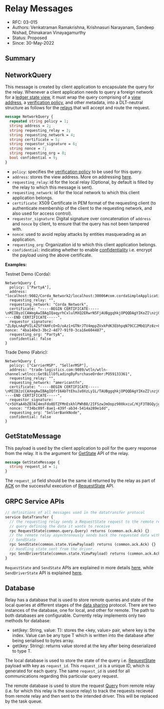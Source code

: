 <!--
 Copyright IBM Corp. All Rights Reserved.

 SPDX-License-Identifier: CC-BY-4.0
 -->
# Relay Messages

- RFC: 03-015
- Authors: Venkatraman Ramakrishna, Krishnasuri Narayanam, Sandeep Nishad, Dhinakaran Vinayagamurthy
- Status: Proposed
- Since: 30-May-2022

## Summary


## NetworkQuery

This message is created by client application to encapsulate the query for the relay.
Whenever a client application needs to query a foreign network for a [ledger state view](../../models/ledger/views.md), it must wrap the query comprising of a [view address](../views/addressing.md), a [verification policy](../policies/proof-verification.md), and other metadata, into a DLT-neutral structure as follows for the [relays](../../models/infrastructure/relay.md) that will accept and route the request.

```protobuf
message NetworkQuery {
  repeated string policy = 1;
  string address = 2;
  string requesting_relay = 3;
  string requesting_network = 4;
  string certificate = 5;
  string requestor_signature = 6;
  string nonce = 7;
  string requesting_org = 8;
  bool confidential = 9;
}
```

* `policy`: specifies the [verification policy](../policies/proof-verification.md) to be used for this query.
* `address`: stores the view address. More on addressing [here](../views/addressing.md).
* `requesting_relay`: id for the local relay (Optional, by default is filled by the relay to which this message is sent). 
* `requesting_network`: id for the local network to which this client application belongs.
* `certificate`: X509 Certificate in PEM format of the requesting client (to authenticate membership of the client to the requesting network, and also used for access control).
* `requestor_signature`: Digital signature over concatenation of `address` and `nonce` by client, to ensure that the query has not been tampered with.
* `nonce`: used to avoid replay attacks by entities masquerading as an application.
* `requesting_org`: Organization id to which this client application belongs.
* `confidential`: indicating whether to enable [confidentiality](../../models/security/confidentiality.md) i.e. encrypt the payload using the above certificate.

**Examples:**

Testnet Demo (Corda):
```
NetworkQuery {
  policy: ["PartyA"],
  address: "localhost:9082/Corda_Network2/localhost:30006#com.cordaSimpleApplication.flow.GetStateByKey:H",
  requesting_relay: "",
  requesting_network: "Corda_Network",
  certificate: "-----BEGIN CERTIFICATE-----\nMIIByzCCAWegAwIBAgIQaqyrhCxlulMXQ2ERwrN5FjAUBggqhkjOPQQDAgYIKoZI\nzj0DAQcwLzELMAkGA1UEBhMCR0IxDzANBgNVBAcMBkxvbmRvbjEPMA0GA1UECgwG\nUGFydHlBMB4XDTIxMTAyMDAwMDAwMFoXDTI3MDUyMDAwMDAwMFowLzELMAkGA1UE\nBhMCR0IxDzANBgNVBAcMBkxvbmRvbjEPMA0GA1UECgwGUGFydHlBMCowBQYDK2Vw\nAyEAMaHQI58Jjpugv6uIZ1qej2YDAkYOd+8IngOkp1AXioCjgYkwgYYwHQYDVR0O\nBBYEFPI4LMY1d+hDVGJTXnDJuQviBQ59MA8GA1UdEwEB/wQFMAMBAf8wCwYDVR0P\nBAQDAgKEMBMGA1UdJQQMMAoGCCsGAQUFBwMCMB8GA1UdIwQYMBaAFM1cH1AsPx3G\nP0cFiOfCyk/ezevUMBEGCisGAQQBg4piAQEEAwIBBjAUBggqhkjOPQQDAgYIKoZI\nzj0DAQcDSAAwRQIgcKAtTPzmuGtwGHTx4Gq07K0R96lGFgQhFCycFNgxcj4CIQD2\nE1rZxLU2pKar/MC86c+LNF1F55ehf9egcDUzJO8Bjg==\n-----END CERTIFICATE-----",
  requestor_signature: "ZL0pLnAqPVIL4ZSfYAHFcO+D/oAz1+GTNrJTV4mppZVxkPdK3EbhpqN79CC2MbQ1Pz8z+8DwmpYP2kbbKKL7Aw==", nonce: "4ba140e3-3bc2-4d77-91f0-3ca16e604487",
  requesting_org: "PartyA",
  confidential: false
}
```

Trade Demo (Fabric):
```
NetworkQuery { 
  policy: ["CarrierMSP", "SellerMSP"], 
  address: "trade-logistics.com:9089/wtln/wtln-channel:wtlncc:GetBillOfLadingByPurchaseOrder:PO59133361", 
  requesting_relay: "", 
  requesting_network: "americantfn", 
  certificate: "-----BEGIN CERTIFICATE-----\nMIIB2zCCAXegAwIBAgIQfrI6AbTtEhuJa9XzLy1L/TAUBggqhkjOPQQDAgYIKoZI\nzj0DAQcwNzELMAkGA1UEBhMCR0IxDzANBgNVBAcMBkxvbmRvbjEXMBUGA1UECgwO\nU2VsbGVyQmFua05vZGUwHhcNMjIwMzIyMDAwMDAwWhcNMjcwNTIwMDAwMDAwWjA3\nMQswCQYDVQQGEwJHQjEPMA0GA1UEBwwGTG9uZG9uMRcwFQYDVQQKDA5TZWxsZXJC\nYW5rTm9kZTAqMAUGAytlcAMhAMkMVTNq8lr1I4o4ivrPUNLoeV2Ab4U9PsReYo+w\n6nEio4GJMIGGMB0GA1UdDgQWBBQaqL67Z4elSpuWHjc0wfShLEBPdDAPBgNVHRMB\nAf8EBTADAQH/MAsGA1UdDwQEAwIChDATBgNVHSUEDDAKBggrBgEFBQcDAjAfBgNV\nHSMEGDAWgBSUmpz6AYRj0sgN5TPBwA1CSs34ZDARBgorBgEEAYOKYgEBBAMCAQYw\nFAYIKoZIzj0EAwIGCCqGSM49AwEHA0gAMEUCIQCnEpDO8MNL5vL5Uiig0+9iQHX4\nBLPJZXw591f3bB8xlQIgC5ieNFiV126RvjAmuq3R6bkl//3vECCcEOzDvK424y8=\n-----END CERTIFICATE-----", 
  requestor_signature: "c+5UYaA4bZB7AI4msFdo0DTZFMnEskhlPWhB8/2IFSzwJmOopz980kxcuC/KjF3T8GQyjgMNqadaLEnKtZm3Aw==",
  nonce: "f34bc09f-8ae1-439f-ab34-5414a289e1dd", 
  requesting_org: "SellerBankNode",
  confidential: false
}
```


## GetStateMessage

This payload is used by the client application to poll for the query response from the relay. It is the argument for [GetState](../../models/infrastructure/relays.md#api-for-application-client) API of the relay.

```protobuf
message GetStateMessage {
  string request_id = 1;
}
```

The `request_id` field should be the same id returned by the relay as part of [ACK](../views/request.md#ack) on the successful execution of [RequestState](../../models/infrastructure/relays.md#api-for-application-client) API. 

## GRPC Service APIs

```protobuf
// definitions of all messages used in the datatransfer protocol
service DataTransfer {
  // the requesting relay sends a RequestState request to the remote relay with a
  // query defining the data it wants to receive
  rpc RequestState(common.query.Query) returns (common.ack.Ack) {}
  // the remote relay asynchronously sends back the requested data with
  // SendState
  rpc SendState(common.state.ViewPayload) returns (common.ack.Ack) {}
  // Handling state sent from the driver.
  rpc SendDriverState(common.state.ViewPayload) returns (common.ack.Ack){}
}
```

`RequestState` and `SendState` APIs are explained in more details [here](../../models/infrastructure/relays.md#api-for-other-relays), while `SendDriverState` API is explained [here](../../models/infrastructure/relays.md#api-for-driver).

## Database

Relay has a database that is used to store remote queries and state of the local queries at different stages of the [data sharing](../../protocols/data-sharing/generic.md) protocol. There are two instances of the database, one for local, and other for remote. The path to both databases are configurable. Currently relay implements only two methods for database:
* set<T>(key: String, value: T): stores the <key, value> pair, where key is the index. Value can be any type T which is written into the database after being serialised to bytes array.
* get<T>(key: String): returns value stored at the key after being deserialized to type T.

The local database is used to store the state of the query i.e. [RequestState](../views/request.md#requeststate) payload with key as `request_id`. This `request_id` is a unique ID, which is generated for each query. The same `request_id` is used for all communications regarding this particular query request.

The remote database is used to store the request [Query]((../views/request.md#query)) from remote relay (i.e. for which this relay is the source relay) to track the requests recieved from remote relay and then sent to the intended driver. This will be replaced by the task queue.

